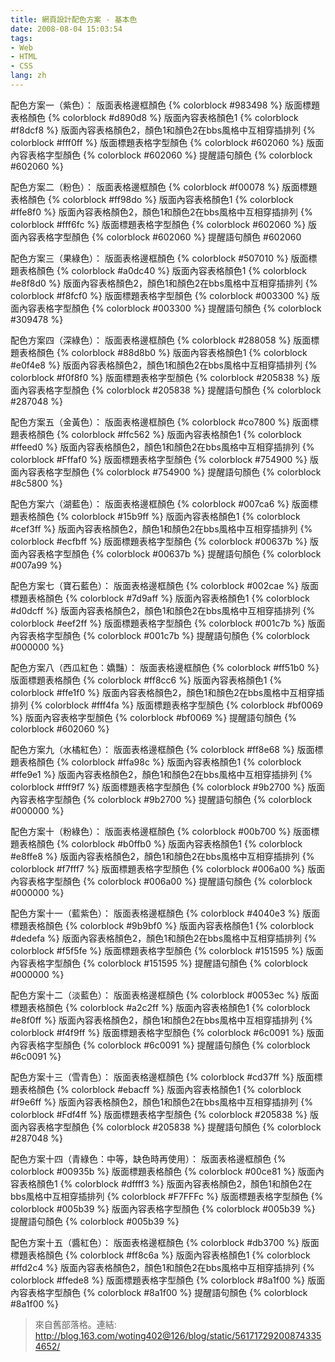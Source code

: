 ```yaml
---
title: 網頁設計配色方案 - 基本色
date: 2008-08-04 15:03:54
tags:
- Web
- HTML
- CSS
lang: zh
---
```

配色方案一（紫色）：
版面表格邊框顏色 {% colorblock #983498 %}
版面標題表格顏色 {% colorblock #d890d8 %}
版面內容表格顏色1  {% colorblock #f8dcf8 %}
版面內容表格顏色2，顏色1和顏色2在bbs風格中互相穿插排列 {% colorblock #fff0ff %}
版面標題表格字型顏色 {% colorblock #602060 %}
版面內容表格字型顏色 {% colorblock #602060 %}
提醒語句顏色 {% colorblock #602060 %}
<!--more-->
配色方案二（粉色）：
版面表格邊框顏色 {% colorblock #f00078 %}
版面標題表格顏色 {% colorblock #ff98do %}
版面內容表格顏色1 {% colorblock #ffe8f0 %}
版面內容表格顏色2，顏色1和顏色2在bbs風格中互相穿插排列 {% colorblock #fff6fc %}
版面標題表格字型顏色 {% colorblock #602060 %}
版面內容表格字型顏色 {% colorblock #602060 %}
提醒語句顏色 #602060

配色方案三（果綠色）：
版面表格邊框顏色 {% colorblock #507010 %}
版面標題表格顏色 {% colorblock #a0dc40 %}
版面內容表格顏色1 {% colorblock #e8f8d0 %}
版面內容表格顏色2，顏色1和顏色2在bbs風格中互相穿插排列 {% colorblock #f8fcf0 %}
版面標題表格字型顏色 {% colorblock #003300 %}
版面內容表格字型顏色 {% colorblock #003300 %}
提醒語句顏色 {% colorblock #309478 %}

配色方案四（深綠色）：
版面表格邊框顏色 {% colorblock #288058 %}
版面標題表格顏色 {% colorblock #88d8b0 %}
版面內容表格顏色1 {% colorblock #e0f4e8 %}
版面內容表格顏色2，顏色1和顏色2在bbs風格中互相穿插排列 {% colorblock #f0f8f0 %}
版面標題表格字型顏色 {% colorblock #205838 %}
版面內容表格字型顏色 {% colorblock #205838 %}
提醒語句顏色 {% colorblock #287048 %}

配色方案五（金黃色）：
版面表格邊框顏色 {% colorblock #co7800 %}
版面標題表格顏色 {% colorblock #ffc562 %}
版面內容表格顏色1 {% colorblock #ffeed0 %}
版面內容表格顏色2，顏色1和顏色2在bbs風格中互相穿插排列 {% colorblock #Fffaf0 %}
版面標題表格字型顏色 {% colorblock #754900 %}
版面內容表格字型顏色 {% colorblock #754900 %}
提醒語句顏色 {% colorblock #8c5800 %}

配色方案六（湖藍色）：
版面表格邊框顏色 {% colorblock #007ca6 %}
版面標題表格顏色 {% colorblock #15b9ff %}
版面內容表格顏色1 {% colorblock #cef3ff %}
版面內容表格顏色2，顏色1和顏色2在bbs風格中互相穿插排列 {% colorblock #ecfbff %}
版面標題表格字型顏色 {% colorblock #00637b %}
版面內容表格字型顏色 {% colorblock #00637b %}
提醒語句顏色 {% colorblock #007a99 %}

配色方案七（寶石藍色）：
版面表格邊框顏色 {% colorblock #002cae %}
版面標題表格顏色 {% colorblock #7d9aff %}
版面內容表格顏色1 {% colorblock #d0dcff %}
版面內容表格顏色2，顏色1和顏色2在bbs風格中互相穿插排列 {% colorblock #eef2ff %}
版面標題表格字型顏色 {% colorblock #001c7b %}
版面內容表格字型顏色 {% colorblock #001c7b %}
提醒語句顏色 {% colorblock #000000 %}

配色方案八（西瓜紅色：嬌豔）：
版面表格邊框顏色 {% colorblock #ff51b0 %}
版面標題表格顏色 {% colorblock #ff8cc6 %}
版面內容表格顏色1 {% colorblock #ffe1f0 %}
版面內容表格顏色2，顏色1和顏色2在bbs風格中互相穿插排列 {% colorblock #fff4fa %}
版面標題表格字型顏色 {% colorblock #bf0069 %}
版面內容表格字型顏色 {% colorblock #bf0069 %}
提醒語句顏色 {% colorblock #602060 %}

配色方案九（水橘紅色）：
版面表格邊框顏色 {% colorblock #ff8e68 %}
版面標題表格顏色 {% colorblock #ffa98c %}
版面內容表格顏色1 {% colorblock #ffe9e1 %}
版面內容表格顏色2，顏色1和顏色2在bbs風格中互相穿插排列 {% colorblock #fff9f7 %}
版面標題表格字型顏色 {% colorblock #9b2700 %}
版面內容表格字型顏色 {% colorblock #9b2700 %}
提醒語句顏色 {% colorblock #000000 %}

配色方案十（粉綠色）：
版面表格邊框顏色 {% colorblock #00b700 %}
版面標題表格顏色 {% colorblock #b0ffb0 %}
版面內容表格顏色1 {% colorblock #e8ffe8 %}
版面內容表格顏色2，顏色1和顏色2在bbs風格中互相穿插排列 {% colorblock #f7fff7 %}
版面標題表格字型顏色 {% colorblock #006a00 %}
版面內容表格字型顏色 {% colorblock #006a00 %}
提醒語句顏色 {% colorblock #000000 %}

配色方案十一（藍紫色）：
版面表格邊框顏色 {% colorblock #4040e3 %}
版面標題表格顏色 {% colorblock #9b9bf0 %}
版面內容表格顏色1 {% colorblock #dedefa %}
版面內容表格顏色2，顏色1和顏色2在bbs風格中互相穿插排列 {% colorblock #f5f5fe %}
版面標題表格字型顏色 {% colorblock #151595 %}
版面內容表格字型顏色 {% colorblock #151595 %}
提醒語句顏色 {% colorblock #000000 %}

配色方案十二（淡藍色）：
版面表格邊框顏色 {% colorblock #0053ec %}
版面標題表格顏色 {% colorblock #a2c2ff %}
版面內容表格顏色1 {% colorblock #e8f0ff %}
版面內容表格顏色2，顏色1和顏色2在bbs風格中互相穿插排列 {% colorblock #f4f9ff %}
版面標題表格字型顏色 {% colorblock #6c0091 %}
版面內容表格字型顏色 {% colorblock #6c0091 %}
提醒語句顏色 {% colorblock #6c0091 %}

配色方案十三（雪青色）：
版面表格邊框顏色 {% colorblock #cd37ff %}
版面標題表格顏色 {% colorblock #ebacff %}
版面內容表格顏色1 {% colorblock #f9e6ff %}
版面內容表格顏色2，顏色1和顏色2在bbs風格中互相穿插排列 {% colorblock #Fdf4ff %}
版面標題表格字型顏色 {% colorblock #205838 %}
版面內容表格字型顏色 {% colorblock #205838 %}
提醒語句顏色 {% colorblock #287048 %}

配色方案十四（青綠色：中等，缺色時再使用）：
版面表格邊框顏色 {% colorblock #00935b %}
版面標題表格顏色 {% colorblock #00ce81 %}
版面內容表格顏色1 {% colorblock #dffff3 %}
版面內容表格顏色2，顏色1和顏色2在bbs風格中互相穿插排列 {% colorblock #F7FFFc %}
版面標題表格字型顏色 {% colorblock #005b39 %}
版面內容表格字型顏色 {% colorblock #005b39 %}
提醒語句顏色 {% colorblock #005b39 %}

配色方案十五（醬紅色）：
版面表格邊框顏色 {% colorblock #db3700 %}
版面標題表格顏色 {% colorblock #ff8c6a %}
版面內容表格顏色1 {% colorblock #ffd2c4 %}
版面內容表格顏色2，顏色1和顏色2在bbs風格中互相穿插排列 {% colorblock #ffede8 %}
版面標題表格字型顏色 {% colorblock #8a1f00 %}
版面內容表格字型顏色 {% colorblock #8a1f00 %}
提醒語句顏色 {% colorblock #8a1f00 %}

> 來自舊部落格。連結: <http://blog.163.com/woting402@126/blog/static/561717292008743354652/>